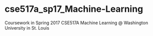 # cse517a_sp17_Machine-Learning
Coursework in Spring 2017 CSE517A Machine Learning @ Washington University in St. Louis

